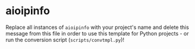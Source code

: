 # aioipinfo

Replace all instances of `aioipinfo` with your project's name and delete this message from this file in order to use this template for Python projects - or run the conversion script (`scripts/convtmpl.py`)!
